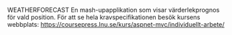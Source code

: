 WEATHERFORECAST
En mash-upapplikation som visar värderlekprognos för vald position. För att se hela kravspecifikationen besök kursens webbplats: https://coursepress.lnu.se/kurs/aspnet-mvc/individuellt-arbete/
